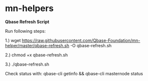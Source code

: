 # mn-helpers

**Qbase Refresh Script**

Run following steps:

1.) wget https://raw.githubusercontent.com/Qbase-Foundation/mn-helper/master/qbase-refresh.sh -O qbase-refresh.sh

2.) chmod +x qbase-refresh.sh

3.) ./qbase-refresh.sh


Check status with:
qbase-cli getinfo && qbase-cli masternode status
